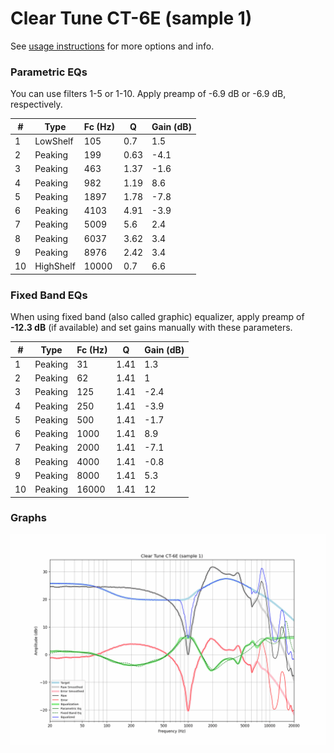 # Clear Tune CT-6E (sample 1)
See [usage instructions](https://github.com/jaakkopasanen/AutoEq#usage) for more options and info.

### Parametric EQs
You can use filters 1-5 or 1-10. Apply preamp of -6.9 dB or -6.9 dB, respectively.

|   # | Type      |   Fc (Hz) |    Q |   Gain (dB) |
|-----|-----------|-----------|------|-------------|
|   1 | LowShelf  |       105 | 0.7  |         1.5 |
|   2 | Peaking   |       199 | 0.63 |        -4.1 |
|   3 | Peaking   |       463 | 1.37 |        -1.6 |
|   4 | Peaking   |       982 | 1.19 |         8.6 |
|   5 | Peaking   |      1897 | 1.78 |        -7.8 |
|   6 | Peaking   |      4103 | 4.91 |        -3.9 |
|   7 | Peaking   |      5009 | 5.6  |         2.4 |
|   8 | Peaking   |      6037 | 3.62 |         3.4 |
|   9 | Peaking   |      8976 | 2.42 |         3.4 |
|  10 | HighShelf |     10000 | 0.7  |         6.6 |

### Fixed Band EQs
When using fixed band (also called graphic) equalizer, apply preamp of **-12.3 dB** (if available) and set gains manually with these parameters.

|   # | Type    |   Fc (Hz) |    Q |   Gain (dB) |
|-----|---------|-----------|------|-------------|
|   1 | Peaking |        31 | 1.41 |         1.3 |
|   2 | Peaking |        62 | 1.41 |         1   |
|   3 | Peaking |       125 | 1.41 |        -2.4 |
|   4 | Peaking |       250 | 1.41 |        -3.9 |
|   5 | Peaking |       500 | 1.41 |        -1.7 |
|   6 | Peaking |      1000 | 1.41 |         8.9 |
|   7 | Peaking |      2000 | 1.41 |        -7.1 |
|   8 | Peaking |      4000 | 1.41 |        -0.8 |
|   9 | Peaking |      8000 | 1.41 |         5.3 |
|  10 | Peaking |     16000 | 1.41 |        12   |

### Graphs
![](./Clear%20Tune%20CT-6E%20(sample%201).png)
